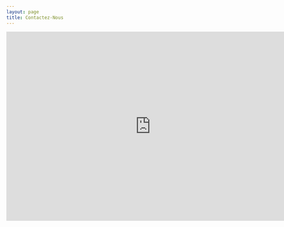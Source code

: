 ```yaml
---
layout: page
title: Contactez-Nous
---
```

<iframe src="https://docs.google.com/forms/d/e/1FAIpQLSf_mTLXybsCLA7TD8nlNVghtVY_8184kkGLIYiK0hzIDSMmwg/viewform?embedded=true" width="760" height="500" frameborder="0" marginheight="0" marginwidth="0">Loading...</iframe>